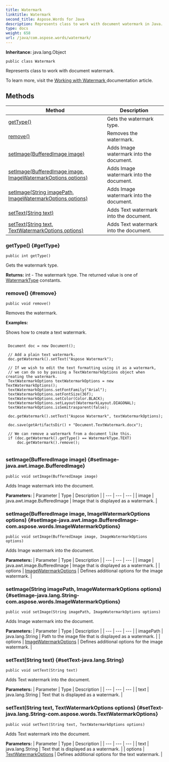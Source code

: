 ```yaml
---
title: Watermark
linktitle: Watermark
second_title: Aspose.Words for Java
description: Represents class to work with document watermark in Java.
type: docs
weight: 658
url: /java/com.aspose.words/watermark/
---
```


**Inheritance:**
java.lang.Object
```
public class Watermark
```

Represents class to work with document watermark.

To learn more, visit the [ Working with Watermark ][Working with Watermark] documentation article.


[Working with Watermark]: https://docs.aspose.com/words/java/working-with-watermark/
## Methods

| Method | Description |
| --- | --- |
| [getType()](#getType) | Gets the watermark type. |
| [remove()](#remove) | Removes the watermark. |
| [setImage(BufferedImage image)](#setImage-java.awt.image.BufferedImage) | Adds Image watermark into the document. |
| [setImage(BufferedImage image, ImageWatermarkOptions options)](#setImage-java.awt.image.BufferedImage-com.aspose.words.ImageWatermarkOptions) | Adds Image watermark into the document. |
| [setImage(String imagePath, ImageWatermarkOptions options)](#setImage-java.lang.String-com.aspose.words.ImageWatermarkOptions) | Adds Image watermark into the document. |
| [setText(String text)](#setText-java.lang.String) | Adds Text watermark into the document. |
| [setText(String text, TextWatermarkOptions options)](#setText-java.lang.String-com.aspose.words.TextWatermarkOptions) | Adds Text watermark into the document. |
### getType() {#getType}
```
public int getType()
```


Gets the watermark type.

**Returns:**
int - The watermark type. The returned value is one of [WatermarkType](../../com.aspose.words/watermarktype/) constants.
### remove() {#remove}
```
public void remove()
```


Removes the watermark.

 **Examples:** 

Shows how to create a text watermark.

```

 Document doc = new Document();

 // Add a plain text watermark.
 doc.getWatermark().setText("Aspose Watermark");

 // If we wish to edit the text formatting using it as a watermark,
 // we can do so by passing a TextWatermarkOptions object when creating the watermark.
 TextWatermarkOptions textWatermarkOptions = new TextWatermarkOptions();
 textWatermarkOptions.setFontFamily("Arial");
 textWatermarkOptions.setFontSize(36f);
 textWatermarkOptions.setColor(Color.BLACK);
 textWatermarkOptions.setLayout(WatermarkLayout.DIAGONAL);
 textWatermarkOptions.isSemitrasparent(false);

 doc.getWatermark().setText("Aspose Watermark", textWatermarkOptions);

 doc.save(getArtifactsDir() + "Document.TextWatermark.docx");

 // We can remove a watermark from a document like this.
 if (doc.getWatermark().getType() == WatermarkType.TEXT)
     doc.getWatermark().remove();
 
```

### setImage(BufferedImage image) {#setImage-java.awt.image.BufferedImage}
```
public void setImage(BufferedImage image)
```


Adds Image watermark into the document.

**Parameters:**
| Parameter | Type | Description |
| --- | --- | --- |
| image | java.awt.image.BufferedImage | Image that is displayed as a watermark. |

### setImage(BufferedImage image, ImageWatermarkOptions options) {#setImage-java.awt.image.BufferedImage-com.aspose.words.ImageWatermarkOptions}
```
public void setImage(BufferedImage image, ImageWatermarkOptions options)
```


Adds Image watermark into the document.

**Parameters:**
| Parameter | Type | Description |
| --- | --- | --- |
| image | java.awt.image.BufferedImage | Image that is displayed as a watermark. |
| options | [ImageWatermarkOptions](../../com.aspose.words/imagewatermarkoptions/) | Defines additional options for the image watermark. |

### setImage(String imagePath, ImageWatermarkOptions options) {#setImage-java.lang.String-com.aspose.words.ImageWatermarkOptions}
```
public void setImage(String imagePath, ImageWatermarkOptions options)
```


Adds Image watermark into the document.

**Parameters:**
| Parameter | Type | Description |
| --- | --- | --- |
| imagePath | java.lang.String | Path to the image file that is displayed as a watermark. |
| options | [ImageWatermarkOptions](../../com.aspose.words/imagewatermarkoptions/) | Defines additional options for the image watermark. |

### setText(String text) {#setText-java.lang.String}
```
public void setText(String text)
```


Adds Text watermark into the document.

**Parameters:**
| Parameter | Type | Description |
| --- | --- | --- |
| text | java.lang.String | Text that is displayed as a watermark. |

### setText(String text, TextWatermarkOptions options) {#setText-java.lang.String-com.aspose.words.TextWatermarkOptions}
```
public void setText(String text, TextWatermarkOptions options)
```


Adds Text watermark into the document.

**Parameters:**
| Parameter | Type | Description |
| --- | --- | --- |
| text | java.lang.String | Text that is displayed as a watermark. |
| options | [TextWatermarkOptions](../../com.aspose.words/textwatermarkoptions/) | Defines additional options for the text watermark. |

